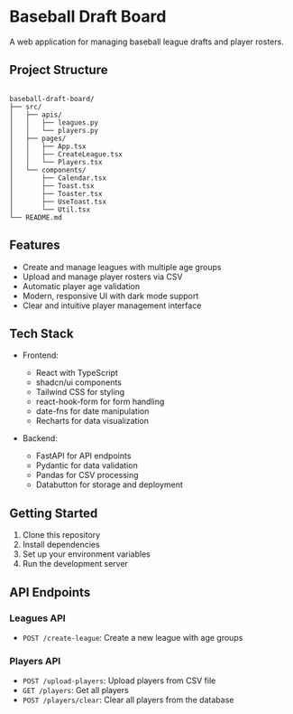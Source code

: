 # Baseball Draft Board

A web application for managing baseball league drafts and player rosters.

## Project Structure
```

baseball-draft-board/
├── src/
│   ├── apis/
│   │   ├── leagues.py
│   │   └── players.py
│   ├── pages/
│   │   ├── App.tsx
│   │   ├── CreateLeague.tsx
│   │   └── Players.tsx
│   └── components/
│       ├── Calendar.tsx
│       ├── Toast.tsx
│       ├── Toaster.tsx
│       ├── UseToast.tsx
│       └── Util.tsx
└── README.md

```

## Features

- Create and manage leagues with multiple age groups
- Upload and manage player rosters via CSV
- Automatic player age validation
- Modern, responsive UI with dark mode support
- Clear and intuitive player management interface

## Tech Stack

- Frontend:
  - React with TypeScript
  - shadcn/ui components
  - Tailwind CSS for styling
  - react-hook-form for form handling
  - date-fns for date manipulation
  - Recharts for data visualization

- Backend:
  - FastAPI for API endpoints
  - Pydantic for data validation
  - Pandas for CSV processing
  - Databutton for storage and deployment

## Getting Started

1. Clone this repository
2. Install dependencies
3. Set up your environment variables
4. Run the development server

## API Endpoints

### Leagues API
- `POST /create-league`: Create a new league with age groups

### Players API
- `POST /upload-players`: Upload players from CSV file
- `GET /players`: Get all players
- `POST /players/clear`: Clear all players from the database
